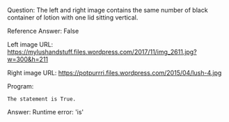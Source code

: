 Question: The left and right image contains the same number of black container of lotion with one lid sitting vertical.

Reference Answer: False

Left image URL: https://mylushandstuff.files.wordpress.com/2017/11/img_2611.jpg?w=300&h=211

Right image URL: https://potpurrri.files.wordpress.com/2015/04/lush-4.jpg

Program:

```
The statement is True.
```
Answer: Runtime error: 'is'

